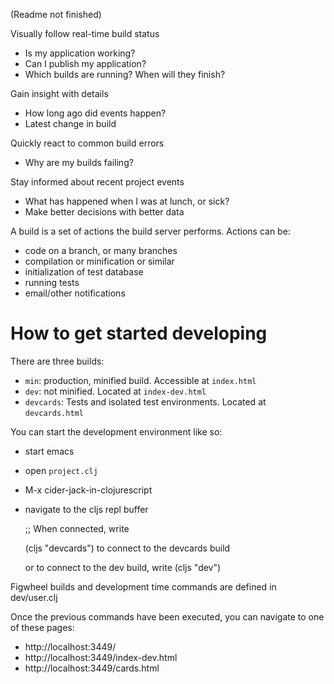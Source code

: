 (Readme not finished)

Visually follow real-time build status
- Is my application working?
- Can I publish my application?
- Which builds are running? When will they finish?

Gain insight with details
- How long ago did events happen?
- Latest change in build

Quickly react to common build errors
- Why are my builds failing?

Stay informed about recent project events
- What has happened when I was at lunch, or sick?
- Make better decisions with better data




A build is a set of actions the build server performs.
Actions can be:
- code on a branch, or many branches
- compilation or minification or similar
- initialization of test database
- running tests
- email/other notifications


How to get started developing
======

There are three builds:
- `min`: production, minified build. Accessible at `index.html`
- `dev`: not minified. Located at `index-dev.html`
- `devcards`: Tests and isolated test environments. Located at `devcards.html`

You can start the development environment like so:

- start emacs
- open `project.clj`
- M-x cider-jack-in-clojurescript
- navigate to the cljs repl buffer

    ;; When connected, write

    (cljs "devcards")
    to connect to the devcards build

    or to connect to the dev build, write
    (cljs "dev")

Figwheel builds and development time commands are defined in dev/user.clj

Once the previous commands have been executed, you can navigate to one of these
pages:
- http://localhost:3449/
- http://localhost:3449/index-dev.html
- http://localhost:3449/cards.html
